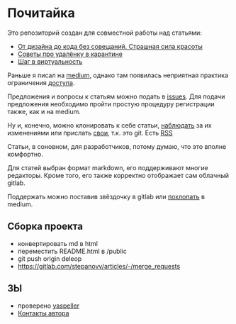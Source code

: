 # Почитайка

Это репозиторий создан для совместной работы над статьями:

 * [От дизайна до кода без совещаний. Страшная сила красоты](https://gitlab.com/stepanovv/articles/blob/master/public/страшная%20сила%20красоты/статья.md)
 * [Советы про удалёнку в карантине](https://gitlab.com/stepanovv/articles/-/blob/master/public/Советы%20про%20удалёнку/советы%20про%20удалёнку.md)
 * [Шаг в виртуальность](https://gitlab.com/stepanovv/articles/-/blob/master/public/шаг%20в%20виртуальность/шаг%20в%20виртуальность.md)

Раньше я писал на [medium](https://medium.com/@stepanovv.ru), однако там появилась неприятная практика ограничения [доступа](https://wptavern.com/freecodecamp-moves-off-of-medium-after-being-pressured-to-put-articles-behind-paywalls).

Предложения и вопросы к статьям можно подать в [issues](https://gitlab.com/stepanovv/articles/issues).
Для подачи предложения необходимо пройти простую процедуру регистрации также, как и на medium.

Ну и, конечно, можно клонировать к себе статьи, [наблюдать](https://gitlab.com/stepanovv/articles/activity) за их изменениями или прислать [свои](https://gitlab.com/stepanovv/articles/merge_requests), т.к. это git. Есть [RSS](https://gitlab.com/stepanovv/articles.atom)

Статьи, в соновном, для разработчиков, потому думаю, что это вполне комфортно.

Для статей выбран формат markdown, его поддерживают многие редакторы. Кроме того, его также корректно отображает сам облачный gitlab.

Поддержать можно поставив звёздочку в gitlab или [похлопать](https://medium.com/@stepanovv.ru/) в medium.

## Сборка проекта

 * конвертировать md в html
 * переместить README.html в /public
 * git push origin deleop
 * https://gitlab.com/stepanovv/articles/-/merge_requests

## ЗЫ

 * проверено [yaspeller](https://yandex.ru/dev/speller/)
 * [Контакты автора](https://stepanovv.ru/portfolio/portfolio.html#id-contacts)

